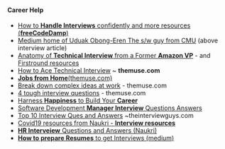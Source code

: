 #### Career Help
* [How to **Handle Interviews** confidently and more resources (**freeCodeDamp**)](https://www.freecodecamp.org/news/what-i-learned-from-doing-60-technical-interviews-in-30-days/ )
* [Medium home of Uduak Obong-Eren The s/w guy from CMU](https://medium.com/@meekg33k) (above interview article)
* [Anatomy of **Technical Interview** from a Former **Amazon VP**](https://firstround.com/review/The-anatomy-of-the-perfect-technical-interview-from-a-former-Amazon-VP/) - and [Firstround resources](https://firstround.com)
* [How to Ace Technical Interview](https://www.themuse.com/advice/how-to-ace-your-technical-interview) ~ **themuse.com**
* [**Jobs from Home**(themuse.com)](https://www.themuse.com/advice/jobs-work-from-home)
* [Break down complex ideas at work](https://www.themuse.com/advice/break-down-complex-ideas-at-work) - themuse.com
* [4 tough interview questions](https://www.themuse.com/advice/4-insanely-tough-interview-questions-and-how-to-nail-them) - themuse.com
* [Harness **Happiness** to Build Your **Career**](https://firstround.com/review/harnessing-happiness-to-build-your-career-advice-from-an-uber-product-leader/)
* [Software Development **Manager Interview** Questions Answers](https://interviewquestions247.com/2013/11/software-development-manager-interview-questions-answers.html)
* [Top 10 Interview Ques and Answers](https://theinterviewguys.com/top-10-interview-questions-for-managers/) ~theinterviewguys.com
* [Covid19 resources from Naukri - **Interview resources**](https://www.naukri.com/blog/tag/covid19-resources/)
* [**HR Interveiew** Questions and Answers (Naukri)](https://www.naukri.com/blog/frequently-asked-hr-interview-questions-and-answers/)
* [**How to prepare Resumes** to get Interviews (medium)](https://medium.com/@dominicwhite/i-hire-software-developers-your-resume-is-the-reason-youre-not-getting-interviews-dc7b2520a2f1)